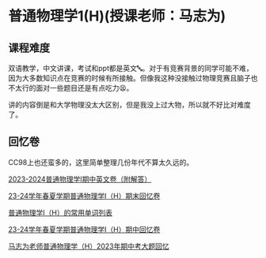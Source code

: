 # 普通物理学1(H)(授课老师：马志为)

## 课程难度

双语教学，中文讲课，考试和ppt都是英文🔤。对于有竞赛背景的同学可能不难，因为大多数知识点在竞赛的时候有所接触。但像我这种没接触过物理竞赛且脑子也不太行的面对一些题目还是有点吃力😫。

讲的内容倒是和大学物理没太大区别，但是我没上过大物，所以就不好比对难度了。

## 回忆卷

CC98上也还蛮多的，这里简单整理几份年代不算太久远的。

[2023-2024普通物理学I期中英文卷（附解答）](https://www.cc98.org/topic/5932005)

[23-24学年春夏学期普通物理学I（H）期末回忆卷](https://www.cc98.org/topic/5921751)

[普通物理学I（H）的常用单词列表](https://www.cc98.org/topic/5921233)

[23-24学年春夏学期普通物理学I（H）期中回忆卷](https://www.cc98.org/topic/5880596)

[马志为老师普通物理学（H）2023年期中考大题回忆](https://www.cc98.org/topic/5612718)
